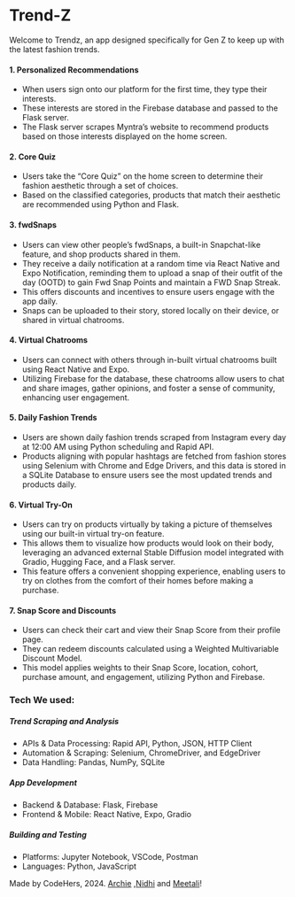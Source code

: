 # Trend-Z
Welcome to Trendz, an app designed specifically for Gen Z to keep up with the latest fashion trends. 

#### 1. Personalized Recommendations
 - When users sign onto our platform for the first time, they type their interests.
 - These interests are stored in the Firebase database and passed to the Flask server.
 - The Flask server scrapes Myntra’s website to recommend products based on those interests displayed on the home screen.

#### 2. Core Quiz
 - Users take the “Core Quiz” on the home screen to determine their fashion aesthetic through a set of choices.
 - Based on the classified categories, products that match their aesthetic are recommended using Python and Flask.

#### 3. fwdSnaps
 - Users can view other people’s fwdSnaps, a built-in Snapchat-like feature, and shop products shared in them.
 - They receive a daily notification at a random time via React Native and Expo Notification, reminding them to upload a snap of their outfit of the day (OOTD) to gain Fwd Snap Points and maintain a FWD Snap Streak.
 - This offers discounts and incentives to ensure users engage with the app daily.
 - Snaps can be uploaded to their story, stored locally on their device, or shared in virtual chatrooms.


#### 4. Virtual Chatrooms
 - Users can connect with others through in-built virtual chatrooms built using React Native and Expo.
 - Utilizing Firebase for the database, these chatrooms allow users to chat and share images, gather opinions, and foster a sense of community, enhancing user engagement.


#### 5. Daily Fashion Trends
 - Users are shown daily fashion trends scraped from Instagram every day at 12:00 AM using Python scheduling and Rapid API.
 - Products aligning with popular hashtags are fetched from fashion stores using Selenium with Chrome and Edge Drivers, and this data is stored in a SQLite Database to ensure users see the most updated trends and products daily.

#### 6. Virtual Try-On
 - Users can try on products virtually by taking a picture of themselves using our built-in virtual try-on feature.
 - This allows them to visualize how products would look on their body, leveraging an advanced external Stable Diffusion model integrated with Gradio, Hugging Face, and a Flask server.
 - This feature offers a convenient shopping experience, enabling users to try on clothes from the comfort of their homes before making a purchase.

#### 7. Snap Score and Discounts
 - Users can check their cart and view their Snap Score from their profile page.
 - They can redeem discounts calculated using a Weighted Multivariable Discount Model.
 - This model applies weights to their Snap Score, location, cohort, purchase amount, and engagement, utilizing Python and Firebase.

### Tech We used:
##### Trend Scraping and Analysis
 - APIs & Data Processing: Rapid API, Python, JSON, HTTP Client
 - Automation & Scraping: Selenium, ChromeDriver, and EdgeDriver
  - Data Handling: Pandas, NumPy, SQLite

##### App Development
 - Backend & Database: Flask, Firebase
 - Frontend & Mobile: React Native, Expo, Gradio

##### Building and Testing
 - Platforms: Jupyter Notebook, VSCode, Postman
 - Languages: Python, JavaScript


Made by CodeHers, 2024.
[Archie](https://github.com/Archiesachin) ,[Nidhi](https://github.com/nidhik5) and [Meetali](https://github.com/meetalik8)!
